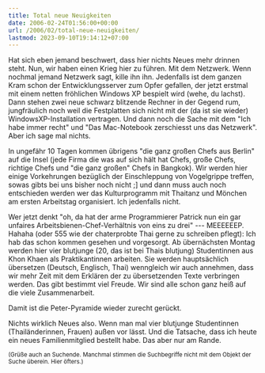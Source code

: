 ```yaml
---
title: Total neue Neuigkeiten
date: 2006-02-24T01:56:00+00:00
url: /2006/02/total-neue-neuigkeiten/
lastmod: 2023-09-10T19:14:12+07:00
---
```

Hat sich eben jemand beschwert, dass hier nichts Neues mehr drinnen steht. Nun, wir haben einen Krieg hier zu führen. Mit dem Netzwerk. Wenn nochmal jemand Netzwerk sagt, kille ihn ihn. Jedenfalls ist dem ganzen Kram schon der Entwicklungsserver zum Opfer gefallen, der jetzt erstmal mit einem netten fröhlichen Windows XP bespielt wird (wehe, du lachst). Dann stehen zwei neue schwarz blitzende Rechner in der Gegend rum, jungfräulich noch weil die Festplatten sich nicht mit der (da ist sie wieder) WindowsXP-Installation vertragen. Und dann noch die Sache mit dem "Ich habe immer recht" und "Das Mac-Notebook zerschiesst uns das Netzwerk". Aber ich sage mal nichts.

In ungefähr 10 Tagen kommen übrigens "die ganz großen Chefs aus Berlin" auf die Insel (jede Firma die was auf sich hält hat Chefs, große Chefs, richtige Chefs und "die ganz großen" Chefs in Bangkok). Wir werden hier einige Vorkehrungen bezüglich der Einschleppung von Vogelgrippe treffen, sowas gibts bei uns bisher noch nicht ;] und dann muss auch noch entschieden werden wer das Kulturprogramm mit Thaitanz und Mönchen am ersten Arbeitstag organisiert. Ich jedenfalls nicht.

Wer jetzt denkt "oh, da hat der arme Programmierer Patrick nun ein gar unfaires Arbeitsbienen-Chef-Verhältnis von eins zu drei" --- MEEEEEEP. Hahaha (oder 555 wie der chaterprobte Thai gerne zu schreiben pflegt): Ich hab das schon kommen gesehen und vorgesorgt. Ab übernächsten Montag werden hier vier blutjunge (20, das ist bei Thais blutjung) Studentinnen aus Khon Khaen als Praktikantinnen arbeiten. Sie werden hauptsächlich übersetzen (Deutsch, Englisch, Thai) wenngleich wir auch annehmen, dass wir mehr Zeit mit dem Erklären der zu übersetzenden Texte verbringen werden. Das gibt bestimmt viel Freude. Wir sind alle schon ganz heiß auf die viele Zusammenarbeit.

Damit ist die Peter-Pyramide wieder zurecht gerückt.

Nichts wirklich Neues also. Wenn man mal vier blutjunge Studentinnen (Thailänderinnen, Frauen) außen vor lässt. Und die Tatsache, dass ich heute ein neues Familienmitglied bestellt habe. Das aber nur am Rande.

<small>(Grüße auch an Suchende. Manchmal stimmen die Suchbegriffe nicht mit dem Objekt der Suche überein. Hier öfters.)</small>
